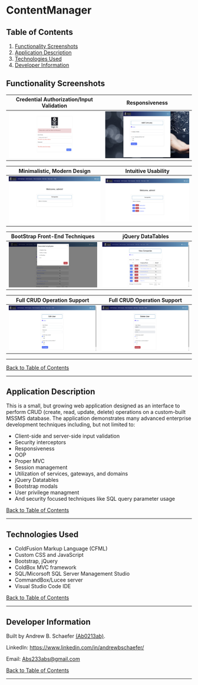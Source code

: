 # ContentManager

## Table of Contents
1. [Functionality Screenshots](#functionality-screenshots)
2. [Application Description](#application-description)
3. [Technologies Used](#technologies-used)
4. [Developer Information](#developer-information) 

## Functionality Screenshots

Credential Authorization/Input Validation   |  Responsiveness           
:-------------------------:|:-------------------------:
![ScreenShot](includes/images/functionalityScreenShots/ssLoginE.png)  |  ![ScreenShot](includes/images/functionalityScreenShots/ssResponsive.png)

Minimalistic, Modern Design       |  Intuitive Usability             
:-------------------------:|:-------------------------:
![ScreenShot](includes/images/functionalityScreenShots/ssHome1.png)  |  ![ScreenShot](includes/images/functionalityScreenShots/ssHome2.png)

BootStrap Front-End Techniques   |  jQuery DataTables           
:-------------------------:|:-------------------------:
![ScreenShot](includes/images/functionalityScreenShots/ssModal.png)  |  ![ScreenShot](includes/images/functionalityScreenShots/ssViewCo.png)

Full CRUD Operation Support   |  Full CRUD Operation Support           
:-------------------------:|:-------------------------:
![ScreenShot](includes/images/functionalityScreenShots/ssEditUser.png)  |  ![ScreenShot](includes/images/functionalityScreenShots/ssDelUser.png)

<hr>

[Back to Table of Contents](#table-of-contents)

<hr>

## Application Description

This is a small, but growing web application designed as an interface to perform CRUD 
(create, read, update, delete) operations on a custom-built MSSMS database. The application demonstrates many advanced
enterprise development techniques including, but not limited to: 
<ul>
	<li>Client-side and server-side input validation</li> 
	<li>Security interceptors</li>
	<li>Responsiveness</li>
	<li>OOP</li> 
	<li>Proper MVC</li>
	<li>Session management</li> 
	<li>Utilization of services, gateways, and domains</li> 
	<li>jQuery Datatables</li>
	<li>Bootstrap modals</li> 
	<li>User privilege managment</li> 
	<li>And security focused techniques like SQL query parameter usage</li> 
</ul>

[Back to Table of Contents](#table-of-contents)

<hr>

## Technologies Used
- ColdFusion Markup Language (CFML)
- Custom CSS and JavaScript
- Bootstrap, jQuery
- ColdBox MVC framework
- SQL/Micorsoft SQL Server Management Studio
- CommandBox/Lucee server
- Visual Studio Code IDE

[Back to Table of Contents](#table-of-contents)

<hr>

## Developer Information
Built by Andrew B. Schaefer [(Ab0213ab)](https://github.com/Ab0213ab).

LinkedIn: https://www.linkedin.com/in/andrewbschaefer/

Email: Abs233abs@gmail.com 

[Back to Table of Contents](#table-of-contents)

<hr>
